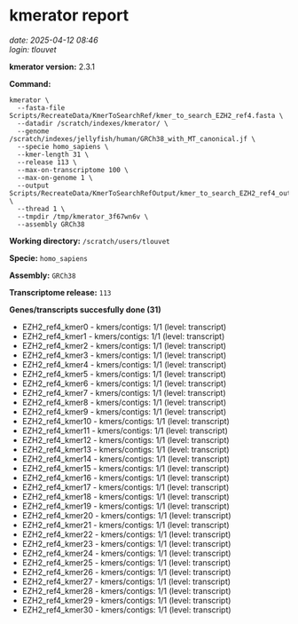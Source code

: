 # kmerator report
*date: 2025-04-12 08:46*  
*login: tlouvet*

**kmerator version:** 2.3.1

**Command:**

```
kmerator \
  --fasta-file Scripts/RecreateData/KmerToSearchRef/kmer_to_search_EZH2_ref4.fasta \
  --datadir /scratch/indexes/kmerator/ \
  --genome /scratch/indexes/jellyfish/human/GRCh38_with_MT_canonical.jf \
  --specie homo_sapiens \
  --kmer-length 31 \
  --release 113 \
  --max-on-transcriptome 100 \
  --max-on-genome 1 \
  --output Scripts/RecreateData/KmerToSearchRefOutput/kmer_to_search_EZH2_ref4_output \
  --thread 1 \
  --tmpdir /tmp/kmerator_3f67wn6v \
  --assembly GRCh38
```

**Working directory:** `/scratch/users/tlouvet`

**Specie:** `homo_sapiens`

**Assembly:** `GRCh38`

**Transcriptome release:** `113`

**Genes/transcripts succesfully done (31)**

- EZH2_ref4_kmer0 - kmers/contigs: 1/1 (level: transcript)
- EZH2_ref4_kmer1 - kmers/contigs: 1/1 (level: transcript)
- EZH2_ref4_kmer2 - kmers/contigs: 1/1 (level: transcript)
- EZH2_ref4_kmer3 - kmers/contigs: 1/1 (level: transcript)
- EZH2_ref4_kmer4 - kmers/contigs: 1/1 (level: transcript)
- EZH2_ref4_kmer5 - kmers/contigs: 1/1 (level: transcript)
- EZH2_ref4_kmer6 - kmers/contigs: 1/1 (level: transcript)
- EZH2_ref4_kmer7 - kmers/contigs: 1/1 (level: transcript)
- EZH2_ref4_kmer8 - kmers/contigs: 1/1 (level: transcript)
- EZH2_ref4_kmer9 - kmers/contigs: 1/1 (level: transcript)
- EZH2_ref4_kmer10 - kmers/contigs: 1/1 (level: transcript)
- EZH2_ref4_kmer11 - kmers/contigs: 1/1 (level: transcript)
- EZH2_ref4_kmer12 - kmers/contigs: 1/1 (level: transcript)
- EZH2_ref4_kmer13 - kmers/contigs: 1/1 (level: transcript)
- EZH2_ref4_kmer14 - kmers/contigs: 1/1 (level: transcript)
- EZH2_ref4_kmer15 - kmers/contigs: 1/1 (level: transcript)
- EZH2_ref4_kmer16 - kmers/contigs: 1/1 (level: transcript)
- EZH2_ref4_kmer17 - kmers/contigs: 1/1 (level: transcript)
- EZH2_ref4_kmer18 - kmers/contigs: 1/1 (level: transcript)
- EZH2_ref4_kmer19 - kmers/contigs: 1/1 (level: transcript)
- EZH2_ref4_kmer20 - kmers/contigs: 1/1 (level: transcript)
- EZH2_ref4_kmer21 - kmers/contigs: 1/1 (level: transcript)
- EZH2_ref4_kmer22 - kmers/contigs: 1/1 (level: transcript)
- EZH2_ref4_kmer23 - kmers/contigs: 1/1 (level: transcript)
- EZH2_ref4_kmer24 - kmers/contigs: 1/1 (level: transcript)
- EZH2_ref4_kmer25 - kmers/contigs: 1/1 (level: transcript)
- EZH2_ref4_kmer26 - kmers/contigs: 1/1 (level: transcript)
- EZH2_ref4_kmer27 - kmers/contigs: 1/1 (level: transcript)
- EZH2_ref4_kmer28 - kmers/contigs: 1/1 (level: transcript)
- EZH2_ref4_kmer29 - kmers/contigs: 1/1 (level: transcript)
- EZH2_ref4_kmer30 - kmers/contigs: 1/1 (level: transcript)
